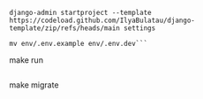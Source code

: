```
django-admin startproject --template https://codeload.github.com/IlyaBulatau/django-template/zip/refs/heads/main settings
```

```
mv env/.env.example env/.env.dev```

```
make run
```

```
make migrate
```
